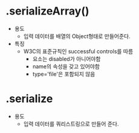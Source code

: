 # .serializeArray()
 - 용도
	 - 입력 데이터를 배열의 Object형태로 만들어준다.
 - 특징
 	 - W3C의 표준규칙인 successful controls를 따름
 	 	 - 요소는 disabled가 아니어야함
 	 	 - name의 속성을 갖고 있어야함
 	 	 - type='file'은 포함되지 않음

# .serialize
 - 용도
 	 - 입력 데이터를 쿼리스트링으로 만들어 준다.